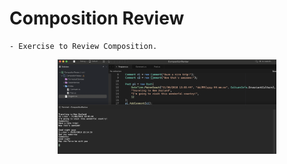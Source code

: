 # Composition Review

    - Exercise to Review Composition.

<p align="center">
  <img src="./screenshots/example1.png" width="350" title="Console">
</p>
